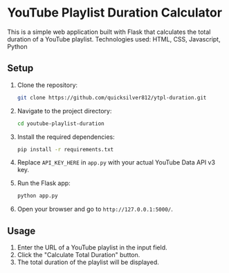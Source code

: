 # YouTube Playlist Duration Calculator

This is a simple web application built with Flask that calculates the total duration of a YouTube playlist.
Technologies used: HTML, CSS, Javascript, Python

## Setup

1. Clone the repository:

    ```bash
    git clone https://github.com/quicksilver812/ytpl-duration.git
    ```

2. Navigate to the project directory:

    ```bash
    cd youtube-playlist-duration
    ```

3. Install the required dependencies:

    ```bash
    pip install -r requirements.txt
    ```

4. Replace `API_KEY_HERE` in `app.py` with your actual YouTube Data API v3 key.

5. Run the Flask app:

    ```bash
    python app.py
    ```

6. Open your browser and go to `http://127.0.0.1:5000/`.

## Usage

1. Enter the URL of a YouTube playlist in the input field.
2. Click the "Calculate Total Duration" button.
3. The total duration of the playlist will be displayed.

